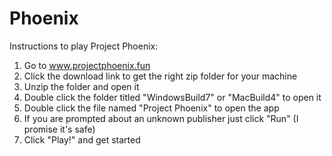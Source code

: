 # Phoenix

Instructions to play Project Phoenix:

1. Go to www.projectphoenix.fun
2. Click the download link to get the right zip folder for your machine
3. Unzip the folder and open it
4. Double click the folder titled "WindowsBuild7" or "MacBuild4" to open it
5. Double click the file named "Project Phoenix" to open the app
6. If you are prompted about an unknown publisher just click "Run" (I promise it's safe)
7. Click "Play!" and get started
